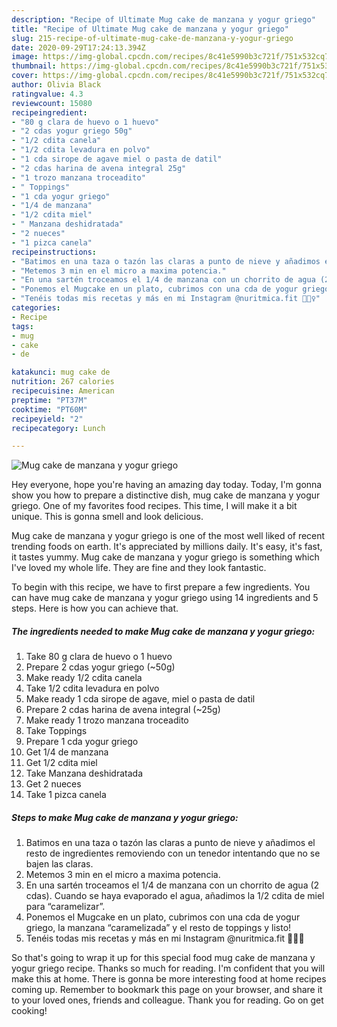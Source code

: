 ```yaml
---
description: "Recipe of Ultimate Mug cake de manzana y yogur griego"
title: "Recipe of Ultimate Mug cake de manzana y yogur griego"
slug: 215-recipe-of-ultimate-mug-cake-de-manzana-y-yogur-griego
date: 2020-09-29T17:24:13.394Z
image: https://img-global.cpcdn.com/recipes/8c41e5990b3c721f/751x532cq70/mug-cake-de-manzana-y-yogur-griego-foto-principal.jpg
thumbnail: https://img-global.cpcdn.com/recipes/8c41e5990b3c721f/751x532cq70/mug-cake-de-manzana-y-yogur-griego-foto-principal.jpg
cover: https://img-global.cpcdn.com/recipes/8c41e5990b3c721f/751x532cq70/mug-cake-de-manzana-y-yogur-griego-foto-principal.jpg
author: Olivia Black
ratingvalue: 4.3
reviewcount: 15080
recipeingredient:
- "80 g clara de huevo o 1 huevo"
- "2 cdas yogur griego 50g"
- "1/2 cdita canela"
- "1/2 cdita levadura en polvo"
- "1 cda sirope de agave miel o pasta de datil"
- "2 cdas harina de avena integral 25g"
- "1 trozo manzana troceadito"
- " Toppings"
- "1 cda yogur griego"
- "1/4 de manzana"
- "1/2 cdita miel"
- " Manzana deshidratada"
- "2 nueces"
- "1 pizca canela"
recipeinstructions:
- "Batimos en una taza o tazón las claras a punto de nieve y añadimos el resto de ingredientes removiendo con un tenedor intentando que no se bajen las claras."
- "Metemos 3 min en el micro a maxima potencia."
- "En una sartén troceamos el 1/4 de manzana con un chorrito de agua (2 cdas). Cuando se haya evaporado el agua, añadimos la 1/2 cdita de miel para “caramelizar”."
- "Ponemos el Mugcake en un plato, cubrimos con una cda de yogur griego, la manzana “caramelizada” y el resto de toppings y listo!"
- "Tenéis todas mis recetas y más en mi Instagram @nuritmica.fit 🤸🏾‍♀️"
categories:
- Recipe
tags:
- mug
- cake
- de

katakunci: mug cake de 
nutrition: 267 calories
recipecuisine: American
preptime: "PT37M"
cooktime: "PT60M"
recipeyield: "2"
recipecategory: Lunch

---
```



![Mug cake de manzana y yogur griego](https://img-global.cpcdn.com/recipes/8c41e5990b3c721f/751x532cq70/mug-cake-de-manzana-y-yogur-griego-foto-principal.jpg)

Hey everyone, hope you're having an amazing day today. Today, I'm gonna show you how to prepare a distinctive dish, mug cake de manzana y yogur griego. One of my favorites food recipes. This time, I will make it a bit unique. This is gonna smell and look delicious.

Mug cake de manzana y yogur griego is one of the most well liked of recent trending foods on earth. It's appreciated by millions daily. It's easy, it's fast, it tastes yummy. Mug cake de manzana y yogur griego is something which I've loved my whole life. They are fine and they look fantastic.




To begin with this recipe, we have to first prepare a few ingredients. You can have mug cake de manzana y yogur griego using 14 ingredients and 5 steps. Here is how you can achieve that.

<!--inarticleads1-->

##### The ingredients needed to make Mug cake de manzana y yogur griego:

1. Take 80 g clara de huevo o 1 huevo
1. Prepare 2 cdas yogur griego (~50g)
1. Make ready 1/2 cdita canela
1. Take 1/2 cdita levadura en polvo
1. Make ready 1 cda sirope de agave, miel o pasta de datil
1. Prepare 2 cdas harina de avena integral (~25g)
1. Make ready 1 trozo manzana troceadito
1. Take  Toppings
1. Prepare 1 cda yogur griego
1. Get 1/4 de manzana
1. Get 1/2 cdita miel
1. Take  Manzana deshidratada
1. Get 2 nueces
1. Take 1 pizca canela




<!--inarticleads2-->

##### Steps to make Mug cake de manzana y yogur griego:

1. Batimos en una taza o tazón las claras a punto de nieve y añadimos el resto de ingredientes removiendo con un tenedor intentando que no se bajen las claras.
1. Metemos 3 min en el micro a maxima potencia.
1. En una sartén troceamos el 1/4 de manzana con un chorrito de agua (2 cdas). Cuando se haya evaporado el agua, añadimos la 1/2 cdita de miel para “caramelizar”.
1. Ponemos el Mugcake en un plato, cubrimos con una cda de yogur griego, la manzana “caramelizada” y el resto de toppings y listo!
1. Tenéis todas mis recetas y más en mi Instagram @nuritmica.fit 🤸🏾‍♀️




So that's going to wrap it up for this special food mug cake de manzana y yogur griego recipe. Thanks so much for reading. I'm confident that you will make this at home. There is gonna be more interesting food at home recipes coming up. Remember to bookmark this page on your browser, and share it to your loved ones, friends and colleague. Thank you for reading. Go on get cooking!
